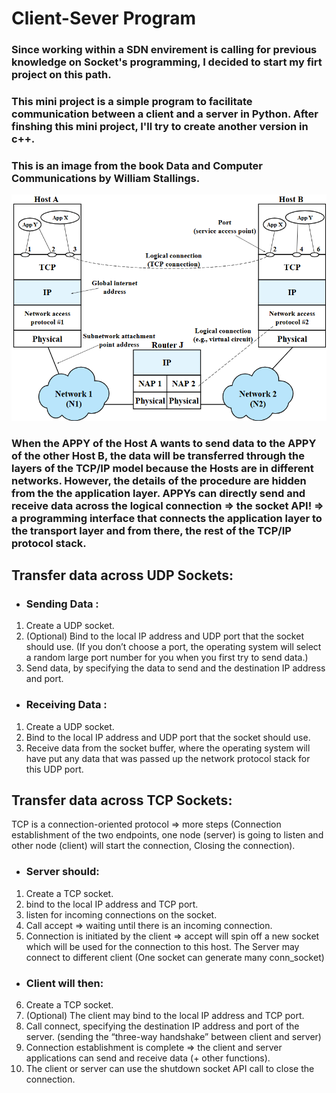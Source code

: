 # Client-Sever Program

### Since working within a SDN envirement is calling for previous knowledge on Socket's programming, I decided to start my firt project on this path.

### This mini project is a simple program to facilitate communication between a client and a server in Python. After finshing this mini project, I'll try to create another version in c++.


### This is an image from the book Data and Computer Communications by William Stallings.

![D](DCC.png "Data and Computer Communication")


### When the APPY of the Host A wants to send data to the APPY of the other Host B, the data will be transferred through the layers of the TCP/IP model because the Hosts are in different networks.  However, the details of the procedure are hidden from the the application layer. APPYs can directly send and receive data across the logical connection => the socket API! => a programming interface that connects the application layer to the transport layer and from there, the rest of the TCP/IP protocol stack.

## Transfer data across UDP Sockets:

* ### Sending Data : 
1. Create a UDP socket.
2. (Optional) Bind to the local IP address and UDP port that the socket should use. 
(If you don’t choose a port, the operating system will select a random large port number for you when you first try to send data.)
3. Send data, by specifying the data to send and the destination IP address and port.

* ### Receiving Data : 

1. Create a UDP socket.
2. Bind to the local IP address and UDP port that the socket should use.
3. Receive data from the socket buffer, where the operating system will have put any data that was passed up the network protocol stack for this UDP port.


## Transfer data across TCP Sockets:
TCP is a connection-oriented protocol => more steps (Connection establishment of the two endpoints, one node (server) is going to listen and other node (client) will start the connection, Closing the connection).

* ### Server should:

1. Create a TCP socket.
2. bind to the local IP address and TCP port.
3. listen for incoming connections on the socket.
4. Call accept => waiting until there is an incoming connection. 
5. Connection is initiated by the client => accept will spin off a new socket which will be used for the connection to this host.
The Server may connect to different client (One socket can generate many conn_socket)

* ### Client will then:

6. Create a TCP socket.
7. (Optional) The client may bind to the local IP address and TCP port. 
8. Call connect, specifying the destination IP address and port of the server. (sending the “three-way handshake” between client and server)
9. Connection establishment is complete => the client and server applications can send and receive data (+ other functions).
12. The client or server can use the shutdown socket API call to close the connection.


